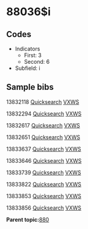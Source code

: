 # 88036$i

## Codes

-   Indicators
    -   First: 3
    -   Second: 6
-   Subfield: i

## Sample bibs

13832118 [Quicksearch](https://search.library.yale.edu/catalog/13832118) [VXWS](http://prodorbis.library.yale.edu:7014/vxws/GetHoldingsService?bibId=13832118)

13832294 [Quicksearch](https://search.library.yale.edu/catalog/13832294) [VXWS](http://prodorbis.library.yale.edu:7014/vxws/GetHoldingsService?bibId=13832294)

13832617 [Quicksearch](https://search.library.yale.edu/catalog/13832617) [VXWS](http://prodorbis.library.yale.edu:7014/vxws/GetHoldingsService?bibId=13832617)

13832651 [Quicksearch](https://search.library.yale.edu/catalog/13832651) [VXWS](http://prodorbis.library.yale.edu:7014/vxws/GetHoldingsService?bibId=13832651)

13833637 [Quicksearch](https://search.library.yale.edu/catalog/13833637) [VXWS](http://prodorbis.library.yale.edu:7014/vxws/GetHoldingsService?bibId=13833637)

13833646 [Quicksearch](https://search.library.yale.edu/catalog/13833646) [VXWS](http://prodorbis.library.yale.edu:7014/vxws/GetHoldingsService?bibId=13833646)

13833739 [Quicksearch](https://search.library.yale.edu/catalog/13833739) [VXWS](http://prodorbis.library.yale.edu:7014/vxws/GetHoldingsService?bibId=13833739)

13833822 [Quicksearch](https://search.library.yale.edu/catalog/13833822) [VXWS](http://prodorbis.library.yale.edu:7014/vxws/GetHoldingsService?bibId=13833822)

13833853 [Quicksearch](https://search.library.yale.edu/catalog/13833853) [VXWS](http://prodorbis.library.yale.edu:7014/vxws/GetHoldingsService?bibId=13833853)

13833856 [Quicksearch](https://search.library.yale.edu/catalog/13833856) [VXWS](http://prodorbis.library.yale.edu:7014/vxws/GetHoldingsService?bibId=13833856)

**Parent topic:**[880](../../tags/880/880.md)

